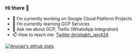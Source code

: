 ### Hi there 👋

<!--
**rishabh-jain424/rishabh-jain424** is a ✨ _special_ ✨ repository because its `README.md` (this file) appears on your GitHub profile.

Here are some ideas to get you started:
-->
- 🔭 I’m currently working on Google Cloud Platform Projects
- 🌱 I’m currently learning GCP Services
- 💬 Ask me about GCP, Twilio (WhatsApp Integration)
- 📫 How to reach me: <a href="https://twitter.com/messages/compose?recipient_id=4763800502&ref_src=twsrc%5Etfw" class="twitter-dm-button" data-screen-name="@rishabh_jain424" data-show-count="false">Twitter @rishabh_jain424</a>
<!--
- 🤔 I’m looking for help with Open Source
- 👯 I’m looking to collaborate on Projects
- 😄 Pronouns: ...
- ⚡ Fun fact: ...
-->

[![Anurag's github stats](https://github-readme-stats.vercel.app/api?username=rishabh-jain424&show_icons=true&theme=radical)](https://github.com/anuraghazra/github-readme-stats)
